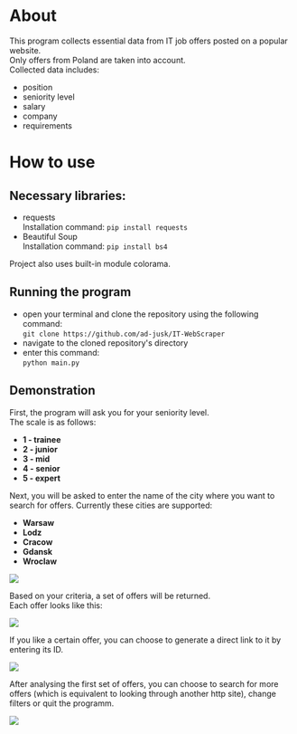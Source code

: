 # About
This program collects essential data from IT job offers posted on a popular website.  
Only offers from Poland are taken into account.  
Collected data includes:
- position
- seniority level
- salary
- company
- requirements
# How to use
## Necessary libraries:
- requests  
Installation command: ```pip install requests```
- Beautiful Soup  
Installation command: ```pip install bs4```  
  
Project also uses built-in module colorama.

## Running the program
- open your terminal and clone the repository using the following command:  
```git clone https://github.com/ad-jusk/IT-WebScraper```  
- navigate to the cloned repository's directory
- enter this command:  
```python main.py```


## Demonstration
First, the program will ask you for your seniority level.  
The scale is as follows:
- **1 - trainee**
- **2 - junior**
- **3 - mid**
- **4 - senior**
- **5 - expert**  
  
Next, you will be asked to enter the name of the city where you want to search for offers.
Currently these cities are supported:
- **Warsaw**
- **Lodz**
- **Cracow**
- **Gdansk**
- **Wroclaw**  

![](/img/filters.png)

Based on your criteria, a set of offers will be returned.  
Each offer looks like this:  

![](/img/offer.png)

If you like a certain offer, you can choose to generate a direct link to it by entering its ID.  

![](/img/gettingLink.png)

After analysing the first set of offers, you can choose to search for more offers (which is equivalent to looking through another http site),
change filters or quit the programm.

![](/img/options.png)




